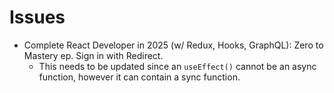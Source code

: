 # Issues

- Complete React Developer in 2025 (w/ Redux, Hooks, GraphQL): Zero to Mastery ep. Sign in with Redirect.
  - This needs to be updated since an `useEffect()` cannot be an async function, however it can contain a sync function.
